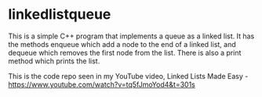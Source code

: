 # linkedlistqueue
This is a simple C++ program that implements a queue as a linked list. 
It has the methods enqueue which add a node to the end of a linked list, and dequeue which removes the first node from the list. 
There is also a print method which prints the list.

This is the code repo seen in my YouTube video, Linked Lists Made Easy - https://www.youtube.com/watch?v=tq5fJmoYod4&t=301s
